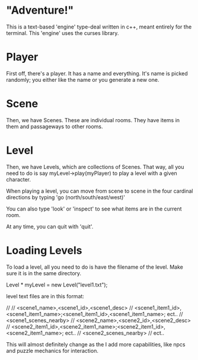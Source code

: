 # "Adventure!"
This is a text-based 'engine' type-deal written in c++, meant entirely for the terminal. This 'engine' uses the curses library.

# Player
First off, there's a player. It has a name and everything. It's name is picked randomly; you either like the name or you generate a new one.

# Scene
Then, we have Scenes. These are individual rooms. They have items in them and passageways to other rooms.

# Level
Then, we have Levels, which are collections of Scenes. That way, all you need to do is say myLevel->play(myPlayer) to play a level with a given character.

When playing a level, you can move from scene to scene in the four cardinal directions by typing 'go (north/south/east/west)'

You can also type 'look' or 'inspect' to see what items are in the current room.

At any time, you can quit with 'quit'.


# Loading Levels
To load a level, all you need to do is have the filename of the level. Make sure it is in the same directory.

Level * myLevel = new Level("level1.txt");

level text files are in this format:

 // <name of level>
 // <scene1_name>,<scene1_id>,<scene1_desc>
 // <scene1_item1_id>,<scene1_item1_name>;<scene1_item1_id>,<scene1_item1_name>; ect..
 // <scene1_scenes_nearby>
 // <scene2_name>,<scene2_id>,<scene2_desc>
 // <scene2_item1_id>,<scene2_item1_name>;<scene2_item1_id>,<scene2_item1_name>; ect..
 // <scene2_scenes_nearby>
 // ect..
 
 This will almost definitely change as the I add more capabilities, like npcs and puzzle mechanics for interaction.
